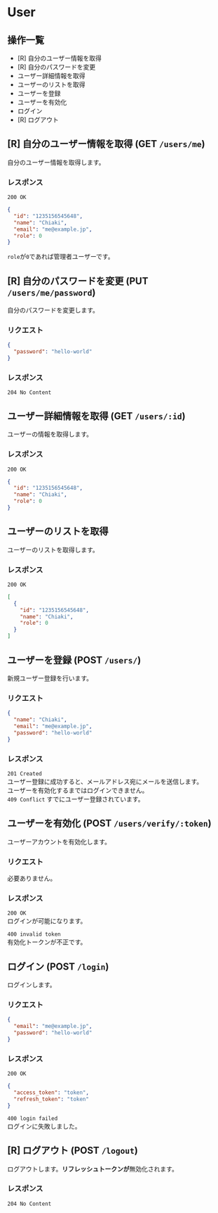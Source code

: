 # User

## 操作一覧

- [R] 自分のユーザー情報を取得
- [R] 自分のパスワードを変更
- ユーザー詳細情報を取得
- ユーザーのリストを取得
- ユーザーを登録
- ユーザーを有効化
- ログイン
- [R] ログアウト

## [R] 自分のユーザー情報を取得 (GET `/users/me`)

自分のユーザー情報を取得します。

### レスポンス

`200 OK`

```json
{
  "id": "1235156545648",
  "name": "Chiaki",
  "email": "me@example.jp",
  "role": 0
}
```

`role`が`0`であれば管理者ユーザーです。

## [R] 自分のパスワードを変更 (PUT `/users/me/password`)

自分のパスワードを変更します。

### リクエスト

```json
{
  "password": "hello-world"
}
```

### レスポンス

`204 No Content`

## ユーザー詳細情報を取得 (GET `/users/:id`)

ユーザーの情報を取得します。

### レスポンス

`200 OK`  

```json
{
  "id": "1235156545648",
  "name": "Chiaki",
  "role": 0
}
```

## ユーザーのリストを取得

ユーザーのリストを取得します。

### レスポンス

`200 OK`  

```json
[
  {
    "id": "1235156545648",
    "name": "Chiaki",
    "role": 0
  }
]
```

## ユーザーを登録 (POST `/users/`)

新規ユーザー登録を行います。

### リクエスト

```json
{
  "name": "Chiaki",
  "email": "me@example.jp",
  "password": "hello-world"
}
```

### レスポンス

`201 Created`  
ユーザー登録に成功すると、メールアドレス宛にメールを送信します。  
ユーザーを有効化するまではログインできません。  
`409 Conflict`
すでにユーザー登録されています。

## ユーザーを有効化 (POST `/users/verify/:token`)

ユーザーアカウントを有効化します。

### リクエスト

必要ありません。

### レスポンス

`200 OK`  
ログインが可能になります。  

`400 invalid token`  
有効化トークンが不正です。

## ログイン (POST `/login`)

ログインします。

### リクエスト

```json
{
  "email": "me@example.jp",
  "password": "hello-world"
}
```

### レスポンス

`200 OK`  

```json
{
  "access_token": "token",
  "refresh_token": "token"
}
```

`400 login failed`  
ログインに失敗しました。

## [R] ログアウト (POST `/logout`)

ログアウトします。**リフレッシュトークンが**無効化されます。

### レスポンス

`204 No Content`
